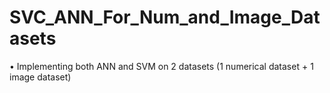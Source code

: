 # SVC_ANN_For_Num_and_Image_Datasets
• Implementing both ANN and SVM on 2 datasets (1 numerical dataset + 1 image dataset)
